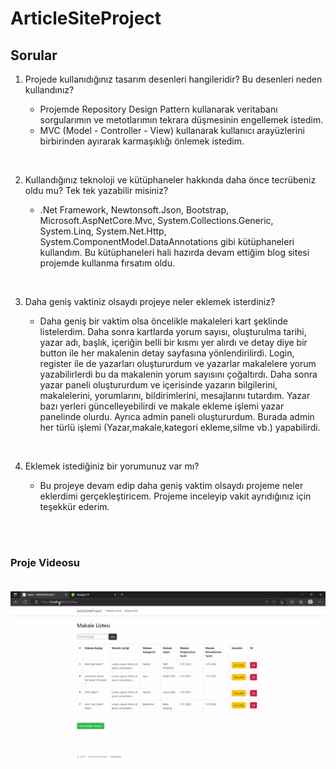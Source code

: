 # ArticleSiteProject 

## Sorular 
1) Projede kullanıdığınız tasarım desenleri hangileridir? Bu desenleri neden kullandınız?

   - Projemde Repository Design Pattern kullanarak veritabanı sorgularımın ve metotlarımın tekrara düşmesinin engellemek istedim. 
   - MVC (Model - Controller - View) kullanarak kullanıcı arayüzlerini birbirinden ayırarak karmaşıklığı önlemek istedim.

<br />

2) Kullandığınız teknoloji ve kütüphaneler hakkında daha önce tecrübeniz oldu mu? Tek tek yazabilir misiniz?

   - .Net Framework, Newtonsoft.Json, Bootstrap, Microsoft.AspNetCore.Mvc, System.Collections.Generic, System.Linq, System.Net.Http, 
   System.ComponentModel.DataAnnotations gibi kütüphaneleri kullandım. Bu kütüphaneleri hali hazırda devam ettiğim  blog sitesi projemde kullanma fırsatım oldu.

<br />

3) Daha geniş vaktiniz olsaydı projeye neler eklemek isterdiniz?

   - Daha geniş bir vaktim olsa öncelikle makaleleri kart şeklinde listelerdim. Daha sonra kartlarda yorum sayısı, oluşturulma tarihi, yazar adı, başlık,
   içeriğin belli bir kısmı yer alırdı ve detay diye bir button ile her makalenin detay sayfasına yönlendirilirdi. Login, register ile de yazarları oluştururdum 
   ve yazarlar makalelere yorum yazabilirlerdi bu da makalenin yorum sayısını çoğaltırdı. Daha sonra yazar paneli oluştururdum ve içerisinde yazarın bilgilerini, 
   makalelerini, yorumlarını, bildirimlerini, mesajlarını tutardım. Yazar bazı yerleri güncelleyebilirdi ve makale ekleme işlemi yazar panelinde olurdu. Ayrıca admin 
   paneli oluştururdum. Burada admin her türlü işlemi (Yazar,makale,kategori ekleme,silme vb.) yapabilirdi.

<br />

4) Eklemek istediğiniz bir yorumunuz var mı?

   - Bu projeye devam edip daha geniş vaktim olsaydı projeme neler eklerdimi gerçekleştiricem. Projeme inceleyip vakit ayrıdığınız için teşekkür ederim.
   
<br />
<br />

<h3> Proje Videosu

<br />
<br />

![alt text](https://github.com/berkayturkk/ArticleSiteProject/blob/master/ArticleSiteProject.UI/wwwroot/img/articleSiteProject.gif)
